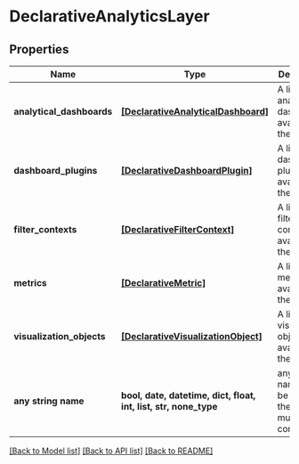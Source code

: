 # DeclarativeAnalyticsLayer


## Properties
Name | Type | Description | Notes
------------ | ------------- | ------------- | -------------
**analytical_dashboards** | [**[DeclarativeAnalyticalDashboard]**](DeclarativeAnalyticalDashboard.md) | A list of analytical dashboards available in the model. | [optional] 
**dashboard_plugins** | [**[DeclarativeDashboardPlugin]**](DeclarativeDashboardPlugin.md) | A list of dashboard plugins available in the model. | [optional] 
**filter_contexts** | [**[DeclarativeFilterContext]**](DeclarativeFilterContext.md) | A list of filter contexts available in the model. | [optional] 
**metrics** | [**[DeclarativeMetric]**](DeclarativeMetric.md) | A list of metrics available in the model. | [optional] 
**visualization_objects** | [**[DeclarativeVisualizationObject]**](DeclarativeVisualizationObject.md) | A list of visualization objects available in the model. | [optional] 
**any string name** | **bool, date, datetime, dict, float, int, list, str, none_type** | any string name can be used but the value must be the correct type | [optional]

[[Back to Model list]](../README.md#documentation-for-models) [[Back to API list]](../README.md#documentation-for-api-endpoints) [[Back to README]](../README.md)


